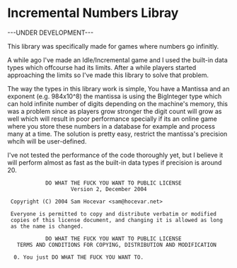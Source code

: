 # Incremental Numbers Libray

---UNDER DEVELOPMENT---

This library was specifically made for games where numbers go infinitly.

A while ago I've made an Idle/Incremental game and I used the built-in data types which offcourse had its limits. After a while players started approaching the limits so I've made this library to solve that problem.

The way the types in this library work is simple, You have a Mantissa and an exponent (e.g. 984x10^8) the mantissa is using the BigInteger type which can hold infinite number of digits depending on the machine's memory, this was a problem since as players grow stronger the digit count will grow as well which will result in poor performance specially if its an online game where you store these numbers in a database for example and process many at a time. The solution is pretty easy, restrict the mantissa's precision whcih will be user-defined.

I've not tested the performance of the code thoroughly yet, but I believe it will perform almost as fast as the built-in data types if precision is around 20.




```
            DO WHAT THE FUCK YOU WANT TO PUBLIC LICENSE
                    Version 2, December 2004

 Copyright (C) 2004 Sam Hocevar <sam@hocevar.net>

 Everyone is permitted to copy and distribute verbatim or modified
 copies of this license document, and changing it is allowed as long
 as the name is changed.

            DO WHAT THE FUCK YOU WANT TO PUBLIC LICENSE
   TERMS AND CONDITIONS FOR COPYING, DISTRIBUTION AND MODIFICATION

  0. You just DO WHAT THE FUCK YOU WANT TO.
```
